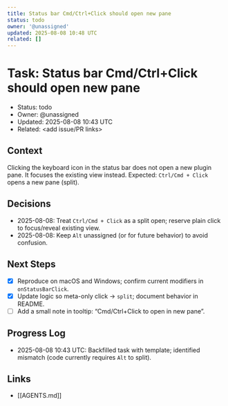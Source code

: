 ```yaml
---
title: Status bar Cmd/Ctrl+Click should open new pane
status: todo
owner: '@unassigned'
updated: 2025-08-08 10:48 UTC
related: []
---
```


# Task: Status bar Cmd/Ctrl+Click should open new pane

- Status: todo
- Owner: @unassigned
- Updated: 2025-08-08 10:43 UTC
- Related: <add issue/PR links>

## Context

Clicking the keyboard icon in the status bar does not open a new plugin pane. It focuses the existing view instead. Expected: `Ctrl/Cmd + Click` opens a new pane (split).

## Decisions

- 2025-08-08: Treat `Ctrl/Cmd + Click` as a split open; reserve plain click to focus/reveal existing view.
- 2025-08-08: Keep `Alt` unassigned (or for future behavior) to avoid confusion.

## Next Steps

- [x] Reproduce on macOS and Windows; confirm current modifiers in `onStatusBarClick`.
- [x] Update logic so meta-only click -> `split`; document behavior in README.
- [ ] Add a small note in tooltip: “Cmd/Ctrl+Click to open in new pane”.

## Progress Log

- 2025-08-08 10:43 UTC: Backfilled task with template; identified mismatch (code currently requires `Alt` to split).

## Links

- [[AGENTS.md]]

